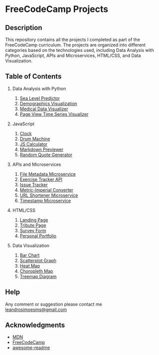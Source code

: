 # FreeCodeCamp Projects

## Description

This repository contains all the projects I completed as part of the FreeCodeCamp curriculum. The projects are organized into different categories based on the technologies used, including Data Analysis with Python, JavaScript, APIs and Microservices, HTML/CSS, and Data Visualization.

## Table of Contents

1. Data Analysis with Python

    1. [Sea Level Predictor](./data_analysis_python/sea-level-predictor)
    2. [Demographics Visualization](./data_analysis_python/demographics-visualization)
    3. [Medical Data Visualizer](./data_analysis_python/medical-data-visualizer)
    4. [Page View Time Series Visualizer](./data_analysis_python/page-view-time-series-visualizer)

2. JavaScript

    1. [Clock](./js/clock)
    2. [Drum Machine](./js/drum-machine)
    3. [JS Calculator](./js/js-calculator)
    4. [Markdown Previewer](./js/markdown-previewer)
    5. [Random Quote Generator](./js/random-quote-generator)

3. APIs and Microservices

    1. [File Metadata Microservice](./backend/api-filemetadata)
    2. [Exercise Tracker API](./backend/api-project-exercisetracker)
    3. [Issue Tracker](./backend/api-project-issuetracker)
    4. [Metric-Imperial Converter](./backend/api-project-metricimpconverter)
    5. [URL Shortener Microservice](./backend/api-project-urlshortener)
    6. [Timestamp Microservice](./backend/api-timestamp)

4. HTML/CSS

    1. [Landing Page](./html_css/landing-page)
    2. [Tribute Page](./html_css/tribute-page)
    3. [Survey Form](./html_css/survey-form)
    4. [Personal Portfolio](./html-css/portfolio-page)

5. Data Visualization

    1. [Bar Chart](./data_visualization/bar-chart)
    2. [Scatterplot Graph](./data_visualization/scatterplot-graph)
    3. [Heat Map](./data_visualization/heat-map)
    4. [Choropleth Map](./data_visualization/choropleth-map)
    5. [Treemap Diagram](./data_visualization/treemap-diagram)

## Help

Any comment or suggestion please contact me [leandrosimoesms@gmail.com](mailto:leandrosimoesms@gmail.com)

## Acknowledgments

* [MDN](https://developer.mozilla.org/en-US/)
* [FreeCodeCamp](https://www.freecodecamp.org/)
* [awesome-readme](https://github.com/matiassingers/awesome-readme)